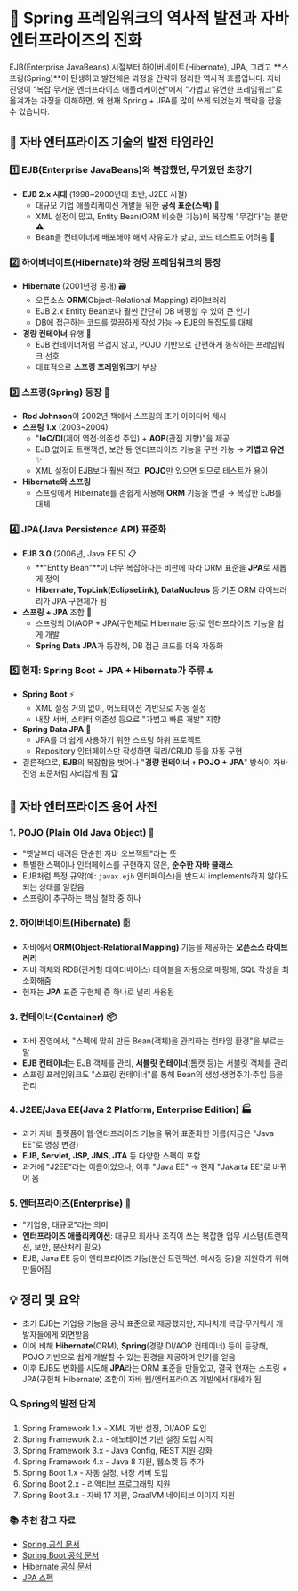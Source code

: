 # 🚀 Spring 프레임워크의 역사적 발전과 자바 엔터프라이즈의 진화

EJB(Enterprise JavaBeans) 시절부터 하이버네이트(Hibernate), JPA, 그리고 **스프링(Spring)**이 탄생하고 발전해온 과정을 간략히 정리한 역사적 흐름입니다. 자바 진영이 "복잡·무거운 엔터프라이즈 애플리케이션"에서 "가볍고 유연한 프레임워크"로 옮겨가는 과정을 이해하면, 왜 현재 Spring + JPA를 많이 쓰게 되었는지 맥락을 잡을 수 있습니다.

## 📜 자바 엔터프라이즈 기술의 발전 타임라인

### 1️⃣ EJB(Enterprise JavaBeans)와 복잡했던, 무거웠던 초창기
- **EJB 2.x 시대** (1998~2000년대 초반, J2EE 시절)  
  - 대규모 기업 애플리케이션 개발을 위한 **공식 표준(스펙)** 🏢
  - XML 설정이 많고, Entity Bean(ORM 비슷한 기능)이 복잡해 "무겁다"는 불만 ⚠️
  - Bean을 컨테이너에 배포해야 해서 자유도가 낮고, 코드 테스트도 어려움 🧪


### 2️⃣ 하이버네이트(Hibernate)와 경량 프레임워크의 등장
- **Hibernate** (2001년경 공개) 🗃️ 
  - 오픈소스 **ORM**(Object-Relational Mapping) 라이브러리
  - EJB 2.x Entity Bean보다 훨씬 간단히 DB 매핑할 수 있어 큰 인기
  - DB에 접근하는 코드를 깔끔하게 작성 가능 → EJB의 복잡도를 대체
- **경량 컨테이너** 유행 🍃
  - EJB 컨테이너처럼 무겁지 않고, POJO 기반으로 간편하게 동작하는 프레임워크 선호
  - 대표적으로 **스프링 프레임워크**가 부상


### 3️⃣ 스프링(Spring) 등장 🌱
- **Rod Johnson**이 2002년 책에서 스프링의 초기 아이디어 제시
- **스프링 1.x** (2003~2004)
  - "**IoC/DI**(제어 역전·의존성 주입) + **AOP**(관점 지향)"을 제공
  - EJB 없이도 트랜잭션, 보안 등 엔터프라이즈 기능을 구현 가능 → **가볍고 유연** ✨
  - XML 설정이 EJB보다 훨씬 적고, **POJO**만 있으면 되므로 테스트가 용이
- **Hibernate와 스프링**
  - 스프링에서 Hibernate를 손쉽게 사용해 **ORM** 기능을 연결 → 복잡한 EJB를 대체


### 4️⃣ JPA(Java Persistence API) 표준화
- **EJB 3.0** (2006년, Java EE 5) 📋
  - **"Entity Bean"**이 너무 복잡하다는 비판에 따라 ORM 표준을 **JPA**로 새롭게 정의
  - **Hibernate, TopLink(EclipseLink), DataNucleus** 등 기존 ORM 라이브러리가 JPA 구현체가 됨
- **스프링 + JPA** 조합 🤝
  - 스프링의 DI/AOP + JPA(구현체로 Hibernate 등)로 엔터프라이즈 기능을 쉽게 개발
  - **Spring Data JPA**가 등장해, DB 접근 코드를 더욱 자동화


### 5️⃣ 현재: Spring Boot + JPA + Hibernate가 주류 🔝
- **Spring Boot** ⚡
  - XML 설정 거의 없이, 어노테이션 기반으로 자동 설정
  - 내장 서버, 스타터 의존성 등으로 "가볍고 빠른 개발" 지향
- **Spring Data JPA** 💾
  - JPA를 더 쉽게 사용하기 위한 스프링 하위 프로젝트
  - Repository 인터페이스만 작성하면 쿼리/CRUD 등을 자동 구현
- 결론적으로, **EJB**의 복잡함을 벗어나 "**경량 컨테이너 + POJO + JPA**" 방식이 자바 진영 표준처럼 자리잡게 됨 🏆


## 📘 자바 엔터프라이즈 용어 사전

### 1. POJO (Plain Old Java Object) 🧩
- "옛날부터 내려온 단순한 자바 오브젝트"라는 뜻
- 특별한 스펙이나 인터페이스를 구현하지 않은, **순수한 자바 클래스**
- EJB처럼 특정 규약(예: `javax.ejb` 인터페이스)을 반드시 implements하지 않아도 되는 상태를 일컫음
- 스프링이 추구하는 핵심 철학 중 하나

### 2. 하이버네이트(Hibernate) 🗄️
- 자바에서 **ORM(Object-Relational Mapping)** 기능을 제공하는 **오픈소스 라이브러리**
- 자바 객체와 RDB(관계형 데이터베이스) 테이블을 자동으로 매핑해, SQL 작성을 최소화해줌
- 현재는 **JPA** 표준 구현체 중 하나로 널리 사용됨

### 3. 컨테이너(Container) 📦
- 자바 진영에서, "스펙에 맞춰 만든 Bean(객체)을 관리하는 런타임 환경"을 부르는 말
- **EJB 컨테이너**는 EJB 객체를 관리, **서블릿 컨테이너**(톰캣 등)는 서블릿 객체를 관리
- 스프링 프레임워크도 "스프링 컨테이너"를 통해 Bean의 생성·생명주기·주입 등을 관리

### 4. J2EE/Java EE(Java 2 Platform, Enterprise Edition) 🏭
- 과거 자바 플랫폼이 웹·엔터프라이즈 기능을 묶어 표준화한 이름(지금은 "Java EE"로 명칭 변경)
- **EJB, Servlet, JSP, JMS, JTA** 등 다양한 스펙이 포함
- 과거에 "J2EE"라는 이름이었으나, 이후 "Java EE" → 현재 "Jakarta EE"로 바뀌어 옴

### 5. 엔터프라이즈(Enterprise) 🏢
- "기업용, 대규모"라는 의미
- **엔터프라이즈 애플리케이션**: 대규모 회사나 조직이 쓰는 복잡한 업무 시스템(트랜잭션, 보안, 분산처리 필요)
- EJB, Java EE 등이 엔터프라이즈 기능(분산 트랜잭션, 메시징 등)을 지원하기 위해 만들어짐


## 💡 정리 및 요약

- 초기 EJB는 기업용 기능을 공식 표준으로 제공했지만, 지나치게 복잡·무거워서 개발자들에게 외면받음
- 이에 비해 **Hibernate**(ORM), **Spring**(경량 DI/AOP 컨테이너) 등이 등장해, POJO 기반으로 쉽게 개발할 수 있는 환경을 제공하며 인기를 얻음
- 이후 EJB도 변화를 시도해 **JPA**라는 ORM 표준을 만들었고, 결국 현재는 스프링 + JPA(구현체 Hibernate) 조합이 자바 웹/엔터프라이즈 개발에서 대세가 됨

### 🔍 Spring의 발전 단계
1. Spring Framework 1.x - XML 기반 설정, DI/AOP 도입
2. Spring Framework 2.x - 애노테이션 기반 설정 도입 시작
3. Spring Framework 3.x - Java Config, REST 지원 강화
4. Spring Framework 4.x - Java 8 지원, 웹소켓 등 추가
5. Spring Boot 1.x - 자동 설정, 내장 서버 도입
6. Spring Boot 2.x - 리액티브 프로그래밍 지원
7. Spring Boot 3.x - 자바 17 지원, GraalVM 네이티브 이미지 지원

### 📚 추천 참고 자료
- [Spring 공식 문서](https://spring.io/projects/spring-framework)
- [Spring Boot 공식 문서](https://spring.io/projects/spring-boot)
- [Hibernate 공식 문서](https://hibernate.org/orm/documentation/)
- [JPA 스펙](https://jcp.org/en/jsr/detail?id=338)